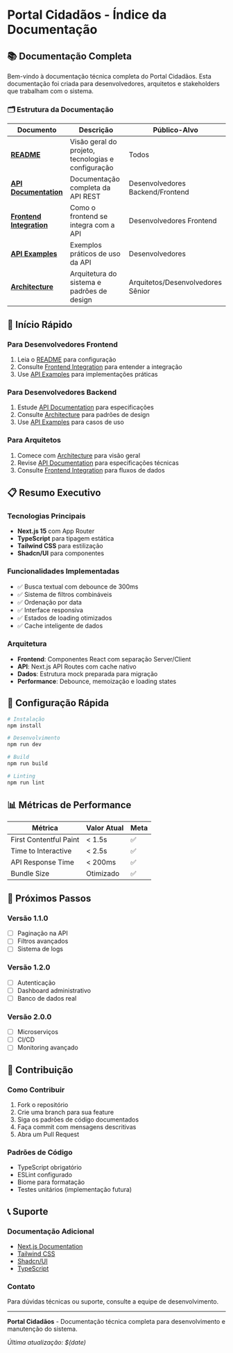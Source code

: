# Portal Cidadãos - Índice da Documentação

## 📚 Documentação Completa

Bem-vindo à documentação técnica completa do Portal Cidadãos. Esta documentação foi criada para desenvolvedores, arquitetos e stakeholders que trabalham com o sistema.

### 🗂️ Estrutura da Documentação

| Documento | Descrição | Público-Alvo |
|-----------|-----------|--------------|
| **[README](./README.md)** | Visão geral do projeto, tecnologias e configuração | Todos |
| **[API Documentation](./API_DOCUMENTATION.md)** | Documentação completa da API REST | Desenvolvedores Backend/Frontend |
| **[Frontend Integration](./FRONTEND_INTEGRATION.md)** | Como o frontend se integra com a API | Desenvolvedores Frontend |
| **[API Examples](./API_EXAMPLES.md)** | Exemplos práticos de uso da API | Desenvolvedores |
| **[Architecture](./ARCHITECTURE.md)** | Arquitetura do sistema e padrões de design | Arquitetos/Desenvolvedores Sênior |

## 🚀 Início Rápido

### Para Desenvolvedores Frontend
1. Leia o [README](./README.md) para configuração
2. Consulte [Frontend Integration](./FRONTEND_INTEGRATION.md) para entender a integração
3. Use [API Examples](./API_EXAMPLES.md) para implementações práticas

### Para Desenvolvedores Backend
1. Estude [API Documentation](./API_DOCUMENTATION.md) para especificações
2. Consulte [Architecture](./ARCHITECTURE.md) para padrões de design
3. Use [API Examples](./API_EXAMPLES.md) para casos de uso

### Para Arquitetos
1. Comece com [Architecture](./ARCHITECTURE.md) para visão geral
2. Revise [API Documentation](./API_DOCUMENTATION.md) para especificações técnicas
3. Consulte [Frontend Integration](./FRONTEND_INTEGRATION.md) para fluxos de dados

## 📋 Resumo Executivo

### Tecnologias Principais
- **Next.js 15** com App Router
- **TypeScript** para tipagem estática
- **Tailwind CSS** para estilização
- **Shadcn/UI** para componentes

### Funcionalidades Implementadas
- ✅ Busca textual com debounce de 300ms
- ✅ Sistema de filtros combináveis
- ✅ Ordenação por data
- ✅ Interface responsiva
- ✅ Estados de loading otimizados
- ✅ Cache inteligente de dados

### Arquitetura
- **Frontend**: Componentes React com separação Server/Client
- **API**: Next.js API Routes com cache nativo
- **Dados**: Estrutura mock preparada para migração
- **Performance**: Debounce, memoização e loading states

## 🔧 Configuração Rápida

```bash
# Instalação
npm install

# Desenvolvimento
npm run dev

# Build
npm run build

# Linting
npm run lint
```

## 📊 Métricas de Performance

| Métrica | Valor Atual | Meta |
|---------|-------------|------|
| First Contentful Paint | < 1.5s | ✅ |
| Time to Interactive | < 2.5s | ✅ |
| API Response Time | < 200ms | ✅ |
| Bundle Size | Otimizado | ✅ |

## 🎯 Próximos Passos

### Versão 1.1.0
- [ ] Paginação na API
- [ ] Filtros avançados
- [ ] Sistema de logs

### Versão 1.2.0
- [ ] Autenticação
- [ ] Dashboard administrativo
- [ ] Banco de dados real

### Versão 2.0.0
- [ ] Microserviços
- [ ] CI/CD
- [ ] Monitoring avançado

## 🤝 Contribuição

### Como Contribuir
1. Fork o repositório
2. Crie uma branch para sua feature
3. Siga os padrões de código documentados
4. Faça commit com mensagens descritivas
5. Abra um Pull Request

### Padrões de Código
- TypeScript obrigatório
- ESLint configurado
- Biome para formatação
- Testes unitários (implementação futura)

## 📞 Suporte

### Documentação Adicional
- [Next.js Documentation](https://nextjs.org/docs)
- [Tailwind CSS](https://tailwindcss.com/docs)
- [Shadcn/UI](https://ui.shadcn.com/)
- [TypeScript](https://www.typescriptlang.org/docs/)

### Contato
Para dúvidas técnicas ou suporte, consulte a equipe de desenvolvimento.

---

**Portal Cidadãos** - Documentação técnica completa para desenvolvimento e manutenção do sistema.

*Última atualização: $(date)*
